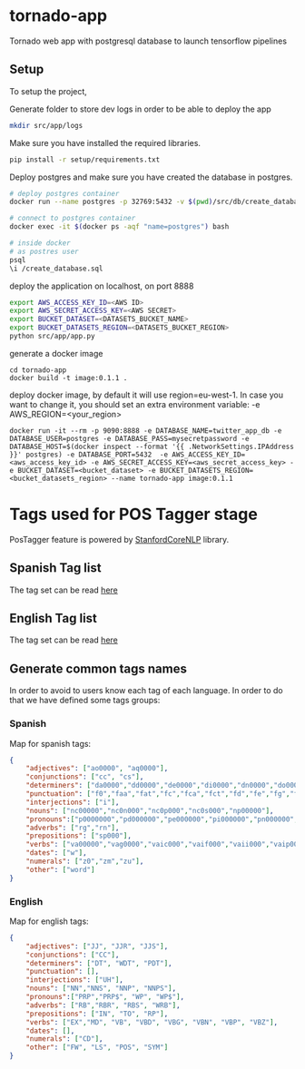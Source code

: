 # tornado-app

Tornado web app with postgresql database to launch tensorflow pipelines

## Setup
To setup the project,

Generate folder to store dev logs in order to be able to deploy the app
``` bash
mkdir src/app/logs
```

Make sure you have installed the required libraries.
``` bash
pip install -r setup/requirements.txt
```

Deploy postgres and make sure you have created the database in postgres.
``` bash
# deploy postgres container
docker run --name postgres -p 32769:5432 -v $(pwd)/src/db/create_database.sql:/create_database.sql -e POSTGRES_PASSWORD=mysecretpassword -d postgres

# connect to postgres container
docker exec -it $(docker ps -aqf "name=postgres") bash

# inside docker
# as postres user
psql
\i /create_database.sql
```

deploy the application on localhost, on port 8888
```bash
export AWS_ACCESS_KEY_ID=<AWS ID>
export AWS_SECRET_ACCESS_KEY=<AWS SECRET>
export BUCKET_DATASET=<DATASETS_BUCKET_NAME>
export BUCKET_DATASETS_REGION=<DATASETS_BUCKET_REGION>
python src/app/app.py
```

generate a docker image

```
cd tornado-app
docker build -t image:0.1.1 .
```

deploy docker image, by default it will use region=eu-west-1. In case you want to change it, you should set an extra environment variable: -e AWS_REGION=<your_region>

```
docker run -it --rm -p 9090:8888 -e DATABASE_NAME=twitter_app_db -e DATABASE_USER=postgres -e DATABASE_PASS=mysecretpassword -e DATABASE_HOST=$(docker inspect --format '{{ .NetworkSettings.IPAddress }}' postgres) -e DATABASE_PORT=5432  -e AWS_ACCESS_KEY_ID=<aws_access_key_id> -e AWS_SECRET_ACCESS_KEY=<aws_secret_access_key> -e BUCKET_DATASET=<bucket_dataset> -e BUCKET_DATASETS_REGION=<bucket_datasets_region> --name tornado-app image:0.1.1
```

# Tags used for POS Tagger stage

PosTagger feature is powered by [StanfordCoreNLP](https://stanfordnlp.github.io/CoreNLP/pos.html) library.

## Spanish Tag list
The tag set can be read [here](https://nlp.stanford.edu/software/spanish-faq.shtml#tagset)

## English Tag list
The tag set can be read [here](https://catalog.ldc.upenn.edu/docs/LDC99T42/tagguid1.pdf)

## Generate common tags names

In order to avoid to users know each tag of each language. In order to do that we have defined some tags groups:


### Spanish
Map for spanish tags:

```json
{
    "adjectives": ["ao0000", "aq0000"],
    "conjunctions": ["cc", "cs"],
    "determiners": ["da0000","dd0000","de0000","di0000","dn0000","do0000","dp0000","dt0000"],
    "punctuation": ["f0","faa","fat","fc","fca","fct","fd","fe","fg","fh","fia","fit","fp","fpa","fpt","fra","frc","fs","ft","fx","fz"],
    "interjections": ["i"],
    "nouns": ["nc00000","nc0n000","nc0p000","nc0s000","np00000"],
    "pronouns":["p0000000","pd000000","pe000000","pi000000","pn000000","pp000000","pr000000","pt000000","px000000"],
    "adverbs": ["rg","rn"],   
    "prepositions": ["sp000"],
    "verbs": ["va00000","vag0000","vaic000","vaif000","vaii000","vaip000","vais000","vam0000","van0000","vap0000","vasi000","vasp000","vmg0000","vmic000","vmif000","vmii000","vmip000","vmis000","vmm0000","vmn0000","vmp0000","vmsi000","vmsp000","vsg0000","vsic000","vsif000","vsii000","vsip000","vsis000","vsm0000","vsn0000","vsp0000","vssf000","vssi000","vssp000"],    
    "dates": ["w"],
    "numerals": ["z0","zm","zu"],
    "other": ["word"]
}
```

### English
Map for english tags:


```json
{
    "adjectives": ["JJ", "JJR", "JJS"],
    "conjunctions": ["CC"],
    "determiners": ["DT", "WDT", "PDT"],
    "punctuation": [],
    "interjections": ["UH"],
    "nouns": ["NN","NNS", "NNP", "NNPS"],
    "pronouns":["PRP","PRP$", "WP", "WP$"],
    "adverbs": ["RB","RBR", "RBS", "WRB"],   
    "prepositions": ["IN", "TO", "RP"],
    "verbs": ["EX","MD", "VB", "VBD", "VBG", "VBN", "VBP", "VBZ"],    
    "dates": [],
    "numerals": ["CD"],
    "other": ["FW", "LS", "POS", "SYM"]
}
```
